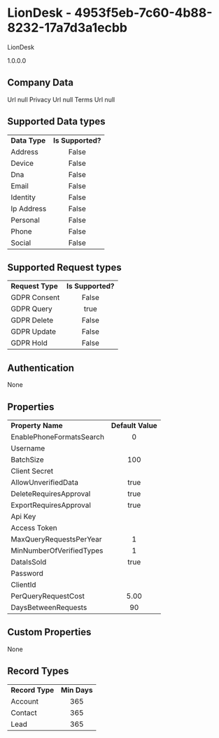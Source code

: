 # LionDesk - 4953f5eb-7c60-4b88-8232-17a7d3a1ecbb
LionDesk
1.0.0.0
## Company Data
Url null
Privacy Url null
Terms Url null

##   Supported Data types
|    |            |
| ----------|:-------------:|
| **Data Type** | **Is Supported?** |
|Address | False||BioIdentity | False
|Device | False
|Dna | False
|Email | False
|Identity | False
|Ip Address | False
|Personal | False
|Phone | False
|Social | False

##   Supported Request types
|    |            |
| ----------|:-------------:|
| **Request Type** | **Is Supported?** |
|GDPR Consent | False
|GDPR Query | true
|GDPR Delete | False
|GDPR Update | False
|GDPR Hold | False

##   Authentication
None
##   Properties
|    |            |
| ----------|:-------------:|
| **Property Name** | **Default Value** |
|EnablePhoneFormatsSearch | 0
|Username | 
|BatchSize | 100
|Client Secret | 
|AllowUnverifiedData | true
|DeleteRequiresApproval | true
|ExportRequiresApproval | true
|Api Key | 
|Access Token | 
|MaxQueryRequestsPerYear | 1
|MinNumberOfVerifiedTypes | 1
|DataIsSold | true
|Password | 
|ClientId | 
|PerQueryRequestCost | 5.00
|DaysBetweenRequests | 90

##   Custom Properties
None
##   Record Types
|    |            |
| ----------|:-------------:|
| **Record Type** | **Min Days** |
|Account|365
|Contact|365
|Lead|365


